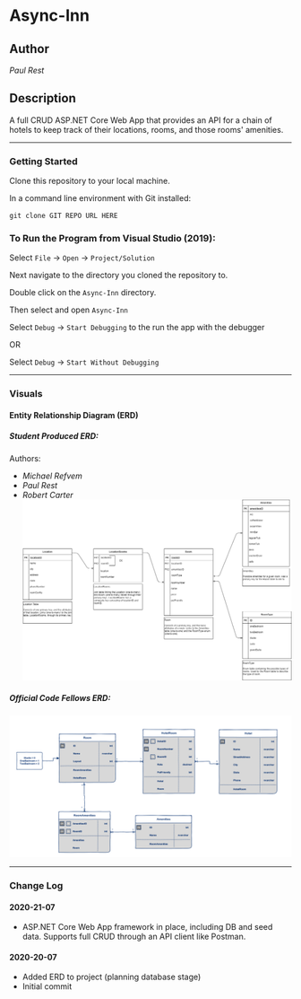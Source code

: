 # Async-Inn

## Author
*Paul Rest*

## Description

A full CRUD ASP.NET Core Web App that provides an API for a chain of hotels to keep track of their locations, rooms, and those rooms' amenities.

---

### Getting Started
Clone this repository to your local machine.

In a command line environment with Git installed:

```
git clone GIT REPO URL HERE
```

### To Run the Program from Visual Studio (2019):
Select ```File``` -> ```Open``` -> ```Project/Solution```

Next navigate to the directory you cloned the repository to.

Double click on the ```Async-Inn``` directory.

Then select and open ```Async-Inn```

Select ```Debug``` -> ```Start Debugging``` to the run the app with the debugger

OR

Select ```Debug``` -> ```Start Without Debugging```

---

### Visuals

#### Entity Relationship Diagram (ERD)

##### Student Produced ERD:
Authors:
- *Michael Refvem*
- *Paul Rest* 
- *Robert Carter*
![Student ERD](images/Student-ERD.png)

##### Official Code Fellows ERD:
![Code Fellows ERD](images/CodeFellows-ERD.png)

---

### Change Log

#### 2020-21-07

- ASP.NET Core Web App framework in place, including DB and seed data. Supports full CRUD through an API client like Postman.

#### 2020-20-07

- Added ERD to project (planning database stage) 
- Initial commit